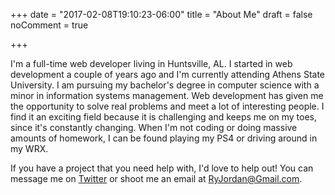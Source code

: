 +++
date = "2017-02-08T19:10:23-06:00"
title = "About Me"
draft = false
noComment = true

+++

I'm a full-time web developer living in Huntsville, AL. I started in web development a couple of years ago and I'm currently attending Athens State University. I am pursuing my bachelor's degree in computer science with a minor in information systems management. Web development has given me the opportunity to solve real problems and meet a lot of interesting people. I find it an exciting field because it is challenging and keeps me on my toes, since it's constantly changing. When I'm not coding or doing massive amounts of homework, I can be found playing my PS4 or driving around in my WRX.

If you have a project that you need help with, I'd love to help out! You can message me on <a href="//twitter.com/ryanj1500">Twitter</a> or shoot me an email at <a href="mailto:ryjordan@gmail.com">RyJordan@Gmail.com</a>.